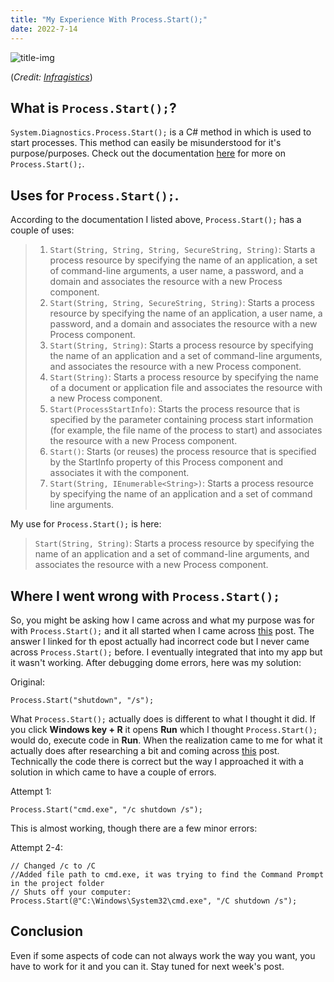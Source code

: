 ```yaml
---
title: "My Experience With Process.Start();"
date: 2022-7-14
---
```



![title-img](https://www.infragistics.com/community/cfs-file/__key/communityserver-blogs-components-weblogfiles/00-00-00-04-34/7180.dev_2D00_tools_2D00_Windows_2D00_Forms_2D00_release_2D00_notes.jpg)

(*Credit: [Infragistics](https://www.infragistics.com/community/blogs/b/engineering/posts/infragistics-windows-forms-release-notes---april-2019-18-1-18-2-service-release)*)

## What is `Process.Start();`?

`System.Diagnostics.Process.Start();` is a C# method in which is used to start processes. This method can easily be misunderstood for it's purpose/purposes. Check out the documentation [here](https://docs.microsoft.com/en-us/dotnet/api/system.diagnostics.process.start?view=net-6.0) for more on `Process.Start();`.


## Uses for `Process.Start();`.

According to the documentation I listed above, `Process.Start();` has a couple of uses:

> 1. `Start(String, String, String, SecureString, String)`: Starts a process resource by specifying the name of an application, a set of command-line arguments, a user name, a password, and a domain and associates the resource with a new Process component.
> 2. `Start(String, String, SecureString, String)`: Starts a process resource by specifying the name of an application, a user name, a password, and a domain and associates the resource with a new Process component.
> 3. `Start(String, String)`: Starts a process resource by specifying the name of an application and a set of command-line arguments, and associates the resource with a new Process component.
> 4. `Start(String)`: Starts a process resource by specifying the name of a document or application file and associates the resource with a new Process component.
> 5. `Start(ProcessStartInfo)`: Starts the process resource that is specified by the parameter containing process start information (for example, the file name of the process to start) and associates the resource with a new Process component.
> 6. `Start()`: Starts (or reuses) the process resource that is specified by the StartInfo property of this Process component and associates it with the component.
> 7. `Start(String, IEnumerable<String>)`: Starts a process resource by specifying the name of an application and a set of command line arguments.

My use for `Process.Start();` is here:
> `Start(String, String)`: Starts a process resource by specifying the name of an application and a set of command-line arguments, and associates the resource with a new Process component.


## Where I went wrong with `Process.Start();`
So, you might be asking how I came across and what my purpose was for with `Process.Start();` and it all started when I came across [this](https://stackoverflow.com/a/104258) post. The answer I linked for th epost actually had incorrect code but I never came across `Process.Start();` before. I eventually integrated that into my app but it wasn't working. After debugging dome errors, here was my solution:

Original:
```
Process.Start("shutdown", "/s");
```
What `Process.Start();` actually does is different to what I thought it did. If you click **Windows key + R** it opens **Run** which I thought `Process.Start();` would do, execute code in **Run**. When the realization came to me for what it actually does after researching a bit and coming across [this](https://stackoverflow.com/a/24933240) post. Technically the code there is correct but the way I approached it with a solution in which came to have a couple of errors.

Attempt 1:
```
Process.Start("cmd.exe", "/c shutdown /s");
```
This is almost working, though there are a few minor errors:

Attempt 2-4:
```
// Changed /c to /C
//Added file path to cmd.exe, it was trying to find the Command Prompt in the project folder
// Shuts off your computer:
Process.Start(@"C:\Windows\System32\cmd.exe", "/C shutdown /s");
```
## Conclusion
Even if some aspects of code can not always work the way you want, you have to work for it and you can it. Stay tuned for next week's post.
